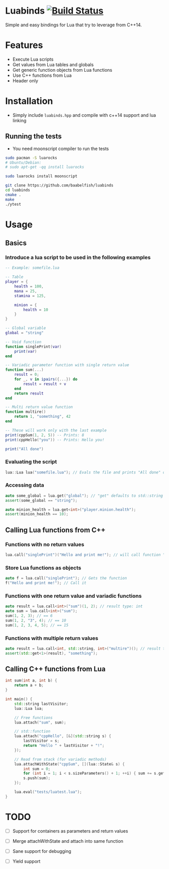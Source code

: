 Luabinds [![Build Status](https://travis-ci.org/baabelfish/luabinds.svg?branch=master)](https://travis-ci.org/baabelfish/luabinds)
========

Simple and easy bindings for Lua that try to leverage from C++14.


# Features
- Execute Lua scripts
- Get values from Lua tables and globals
- Get generic function objects from Lua functions
- Use C++ functions from Lua
- Header only

# Installation
- Simply include ``luabinds.hpp`` and compile with c++14 support and lua linking

## Running the tests
- You need moonscript compiler to run the tests

```bash
sudo pacman -S luarocks
# Ubuntu/Debian:
# sudo apt-get -qq install luarocks

sudo luarocks install moonscript

git clone https://github.com/baabelfish/luabinds
cd luabinds
cmake .
make
./ytest
```

# Usage

## Basics
### Introduce a lua script to be used in the following examples
```lua
-- Example: somefile.lua

-- Table
player = {
    health = 100,
    mana = 25,
    stamina = 125,

    minion = {
        health = 10
    }
}

-- Global variable
global = "string"

-- Void function
function singlePrint(var)
    print(var)
end

-- Variadic parameter function with single return value
function sum(...)
    result = 0;
    for _, v in ipairs({...}) do
        result = result + v
    end
    return result
end

-- Multi return value function
function multire()
    return 1, "something", 42
end

-- These will work only with the last example
print(cppSum(1, 2, 5)) -- Prints: 8
print(cppHello("you")) -- Prints: Hello you!

print("All done")

```

### Evaluating the script

```cpp
lua::Lua lua("somefile.lua"); // Evals the file and prints "All done" doing so
```

### Accessing data

```cpp
auto some_global = lua.get("global"); // "get" defaults to std::string without template args
assert(some_global == "string");

auto minion_health = lua.get<int>("player.minion.health");
assert(minion_health == 10);
```

## Calling Lua functions from C++

### Functions with no return values
```cpp
lua.call("singlePrint")("Hello and print me!"); // will call function "singlePrint" with single string argument
```

### Store Lua functions as objects
```cpp
auto f = lua.call("singlePrint"); // Gets the function
f("Hello and print me!"); // Call it
```

### Functions with one return value and variadic functions
```cpp
auto result = lua.call<int>("sum")(1, 2); // result type: int
auto sum = lua.call<int>("sum");
sum(1, 2, 3); // == 6
sum(1, 2, "3", 4); // == 10
sum(1, 2, 3, 4, 5); // == 15
```

### Functions with multiple return values
```cpp
auto result = lua.call<int, std::string, int>("multire")(); // result type is: std::tuple<int, std::string, int>
assert(std::get<1>(result), "something");
```

## Calling C++ functions from Lua
```cpp
int sum(int a, int b) {
    return a + b;
}

int main() {
    std::string lastVisitor;
    lua::Lua lua;

    // Free functions
    lua.attach("sum", sum);

    // std::function
    lua.attach("cppHello", [&](std::string s) {
        lastVisitor = s;
        return "Hello " + lastVisitor + "!";
    });

    // Read from stack (for variadic methods)
    lua.attachWithState("cppSum", [](lua::State& s) {
        int sum = 0;
        for (int i = 1; i < s.sizeParameters() + 1; ++i) { sum += s.get<int>(i); }
        s.push(sum);
    });

    lua.eval("tests/luatest.lua");
}
```


# TODO
- [ ] Support for containers as parameters and return values
- [ ] Merge attachWithState and attach into same function
- [ ] Sane support for debugging
- [ ] Yield support

